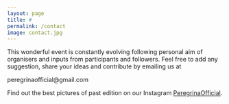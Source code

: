 ```yaml
---
layout: page
title: #
permalink: /contact
image: contact.jpg
---
```


This wonderful event is constantly evolving following personal aim of organisers and inputs from participants and followers. Feel free to add any suggestion, share your ideas and contribute by emailing us at 

<div class="link-contact"> 
 peregrinaofficial@gmail.com
</div>

Find out the best pictures of past edition on our Instagram [PeregrinaOfficial](https://www.instagram.com/peregrina.official/).
